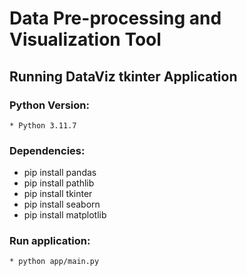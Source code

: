 ﻿# Data Pre-processing and Visualization Tool

## Running DataViz tkinter Application

### Python Version:
    * Python 3.11.7

### Dependencies:

* pip install pandas
* pip install pathlib
* pip install tkinter
* pip install seaborn
* pip install matplotlib

### Run application:
    * python app/main.py 
